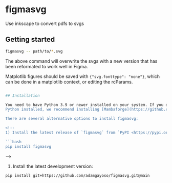 # figmasvg

Use inkscape to convert pdfs to svgs

## Getting started

```bash
figmasvg -- path/to/*.svg
```

The above command will overwrite the svgs with a new version that has been reformated to work well in Figma.

Matplotlib figures should be saved with `{"svg.fonttype": "none"}`, which can be done in a matplotlib context, or editing the rcParams.

````bash

## Installation

You need to have Python 3.9 or newer installed on your system. If you don't have
Python installed, we recommend installing [Mambaforge](https://github.com/conda-forge/miniforge#mambaforge).

There are several alternative options to install figmasvg:

<!--
1) Install the latest release of `figmasvg` from `PyPI <https://pypi.org/project/figmasvg/>`_:

```bash
pip install figmasvg
````

-->

1. Install the latest development version:

```bash
pip install git+https://github.com/adamgayoso/figmasvg.git@main
```
